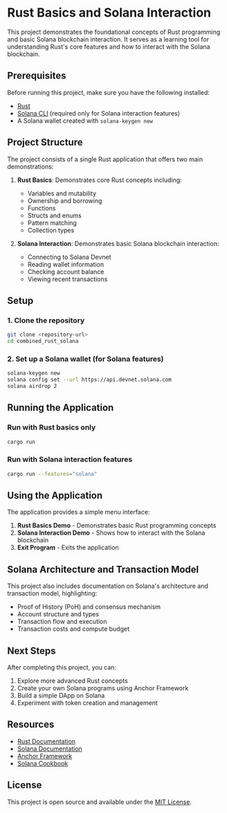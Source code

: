 # Rust Basics and Solana Interaction

This project demonstrates the foundational concepts of Rust programming and basic Solana blockchain interaction. It serves as a learning tool for understanding Rust's core features and how to interact with the Solana blockchain.

## Prerequisites

Before running this project, make sure you have the following installed:

- [Rust](https://www.rust-lang.org/tools/install)
- [Solana CLI](https://docs.solana.com/cli/install-solana-cli-tools) (required only for Solana interaction features)
- A Solana wallet created with `solana-keygen new`

## Project Structure

The project consists of a single Rust application that offers two main demonstrations:

1. **Rust Basics**: Demonstrates core Rust concepts including:
   - Variables and mutability
   - Ownership and borrowing
   - Functions
   - Structs and enums
   - Pattern matching
   - Collection types

2. **Solana Interaction**: Demonstrates basic Solana blockchain interaction:
   - Connecting to Solana Devnet
   - Reading wallet information
   - Checking account balance
   - Viewing recent transactions

## Setup

### 1. Clone the repository

```bash
git clone <repository-url>
cd combined_rust_solana
```

### 2. Set up a Solana wallet (for Solana features)

```bash
solana-keygen new
solana config set --url https://api.devnet.solana.com
solana airdrop 2
```

## Running the Application

### Run with Rust basics only

```bash
cargo run
```

### Run with Solana interaction features

```bash
cargo run --features="solana"
```

## Using the Application

The application provides a simple menu interface:

1. **Rust Basics Demo** - Demonstrates basic Rust programming concepts
2. **Solana Interaction Demo** - Shows how to interact with the Solana blockchain
3. **Exit Program** - Exits the application

## Solana Architecture and Transaction Model

This project also includes documentation on Solana's architecture and transaction model, highlighting:

- Proof of History (PoH) and consensus mechanism
- Account structure and types
- Transaction flow and execution
- Transaction costs and compute budget

## Next Steps

After completing this project, you can:

1. Explore more advanced Rust concepts
2. Create your own Solana programs using Anchor Framework
3. Build a simple DApp on Solana
4. Experiment with token creation and management

## Resources

- [Rust Documentation](https://doc.rust-lang.org/book/)
- [Solana Documentation](https://docs.solana.com/)
- [Anchor Framework](https://www.anchor-lang.com/)
- [Solana Cookbook](https://solanacookbook.com/)

## License

This project is open source and available under the [MIT License](LICENSE).
